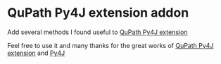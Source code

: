 # QuPath Py4J extension addon 

Add several methods I found useful to [QuPath Py4J extension](https://github.com/qupath/qupath-extension-py4j)

Feel free to use it and many thanks for the great works of
[QuPath Py4J extension](https://github.com/qupath/qupath-extension-py4j) and
[Py4J](https://www.py4j.org/)
